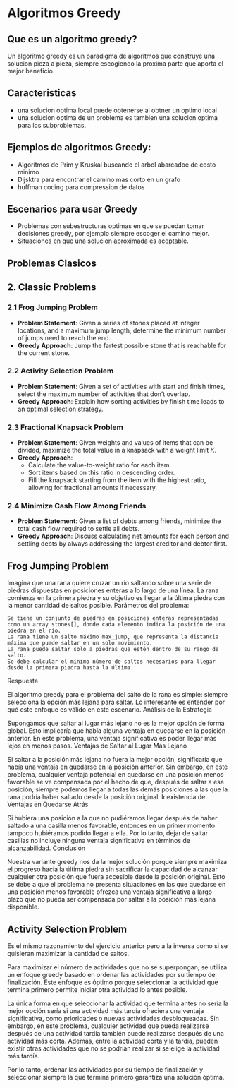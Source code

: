 # Algoritmos Greedy

## Que es un algoritmo greedy?
Un algoritmo greedy es un paradigma de algoritmos que construye una solucion pieza a pieza, siempre escogiendo la  proxima parte que aporta el mejor beneficio.

## Caracteristicas
* una solucion optima local puede obtenerse al obtner un optimo local 
* una solucion optima de un problema es tambien una solucion optima para los subproblemas.

## Ejemplos de algoritmos Greedy:
* Algoritmos de Prim y Kruskal buscando el arbol abarcadoe de costo minimo 
* Dijsktra para encontrar el camino mas corto en un grafo
* huffman coding para compression de datos 
  

## Escenarios para usar Greedy
* Problemas con subestructuras optimas en que se puedan tomar decisiones greedy, por ejemplo siempre escoger el camino mejor.
* Situaciones en que una solucion aproximada es aceptable.
  
## Problemas Clasicos

## 2. Classic Problems

### 2.1 Frog Jumping Problem

- **Problem Statement**: Given a series of stones placed at integer locations, and a maximum jump length, determine the minimum number of jumps need to reach the end.
- **Greedy Approach**: Jump the fartest possible stone that is reachable for the current stone.

### 2.2 Activity Selection Problem

- **Problem Statement**: Given a set of activities with start and finish times, select the maximum number of activities that don’t overlap.
- **Greedy Approach**: Explain how sorting activities by finish time leads to an optimal selection strategy.

### 2.3 Fractional Knapsack Problem

- **Problem Statement**: Given weights and values of items that can be divided, maximize the total value in a knapsack with a weight limit $K$.
- **Greedy Approach**:
  - Calculate the value-to-weight ratio for each item.
  - Sort items based on this ratio in descending order.
  - Fill the knapsack starting from the item with the highest ratio, allowing for fractional amounts if necessary.

### 2.4 Minimize Cash Flow Among Friends

- **Problem Statement**: Given a list of debts among friends, minimize the total cash flow required to settle all debts.
- **Greedy Approach**: Discuss calculating net amounts for each person and settling debts by always addressing the largest creditor and debtor first.

## Frog Jumping Problem
Imagina que una rana quiere cruzar un río saltando sobre una serie de piedras dispuestas en posiciones enteras a lo largo de una línea. La rana comienza en la primera piedra y su objetivo es llegar a la última piedra con la menor cantidad de saltos posible.
Parámetros del problema:

    Se tiene un conjunto de piedras en posiciones enteras representadas como un array stones[], donde cada elemento indica la posición de una piedra en el río.
    La rana tiene un salto máximo max_jump, que representa la distancia máxima que puede saltar en un solo movimiento.
    La rana puede saltar solo a piedras que estén dentro de su rango de salto.
    Se debe calcular el mínimo número de saltos necesarios para llegar desde la primera piedra hasta la última.

Respuesta

El algoritmo greedy para el problema del salto de la rana es simple: siempre selecciona la opción más lejana para saltar. Lo interesante es entender por qué este enfoque es válido en este escenario.
Análisis de la Estrategia

Supongamos que saltar al lugar más lejano no es la mejor opción de forma global. Esto implicaría que había alguna ventaja en quedarse en la posición anterior. En este problema, una ventaja significativa es poder llegar más lejos en menos pasos.
Ventajas de Saltar al Lugar Más Lejano

Si saltar a la posición más lejana no fuera la mejor opción, significaría que había una ventaja en quedarse en la posición anterior. Sin embargo, en este problema, cualquier ventaja potencial en quedarse en una posición menos favorable se ve compensada por el hecho de que, después de saltar a esa posición, siempre podemos llegar a todas las demás posiciones a las que la rana podría haber saltado desde la posición original.
Inexistencia de Ventajas en Quedarse Atrás

Si hubiera una posición a la que no pudiéramos llegar después de haber saltado a una casilla menos favorable, entonces en un primer momento tampoco hubiéramos podido llegar a ella. Por lo tanto, dejar de saltar casillas no incluye ninguna ventaja significativa en términos de alcanzabilidad.
Conclusión

Nuestra variante greedy nos da la mejor solución porque siempre maximiza el progreso hacia la última piedra sin sacrificar la capacidad de alcanzar cualquier otra posición que fuera accesible desde la posición original. Esto se debe a que el problema no presenta situaciones en las que quedarse en una posición menos favorable ofrezca una ventaja significativa a largo plazo que no pueda ser compensada por saltar a la posición más lejana disponible.

## Activity Selection Problem

Es el mismo razonamiento del ejercicio anterior pero a la inversa como si se quisieran maximizar la cantidad de saltos.

Para maximizar el número de actividades que no se superpongan, se utiliza un enfoque greedy basado en ordenar las actividades por su tiempo de finalización. Este enfoque es óptimo porque seleccionar la actividad que termina primero permite iniciar otra actividad lo antes posible.

La única forma en que seleccionar la actividad que termina antes no sería la mejor opción sería si una actividad más tardía ofreciera una ventaja significativa, como prioridades o nuevas actividades desbloqueadas. Sin embargo, en este problema, cualquier actividad que pueda realizarse después de una actividad tardía también puede realizarse después de una actividad más corta. Además, entre la actividad corta y la tardía, pueden existir otras actividades que no se podrían realizar si se elige la actividad más tardía.

Por lo tanto, ordenar las actividades por su tiempo de finalización y seleccionar siempre la que termina primero garantiza una solución óptima.